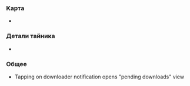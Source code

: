 ### Карта
-

### Детали тайника
-

### Общее
- Tapping on downloader notification opens "pending downloads" view

